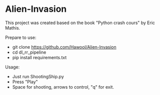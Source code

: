 # Alien-Invasion

This project was created based on the book "Python crash cours" by Eric Mathis.

Prepare to use:
+ git clone https://github.com/Hawool/Alien-Invasion
+ cd dl_rr_pipeline
+ pip install requirements.txt

Usage:
+ Just run ShootingShip.py
+ Press "Play"
+ Space for shooting, arrows to control, "q" for exit.
